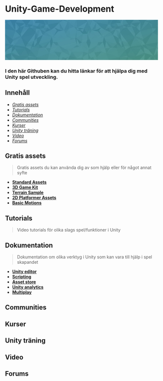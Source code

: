 Unity-Game-Development
======================

![Header](header.jpg)

### I den här Githuben kan du hitta länkar för att hjälpa dig med Unity spel utveckling.

## Innehåll

* *[Gratis assets](#gratis-assets)*
* *[Tutorials](#tutorials)*
* *[Dokumentation](#dokumentation)*
* *[Communities](#communities)*
* *[Kurser](#kurser)*
* *[Unity träning](#unity-träning)*
* *[Video](#video)*
* *[Forums](#forums)*

## Gratis assets

>Gratis assets du kan använda dig av som hjälp eller för något annat syfte
* **[Standard Assets](https://assetstore.unity.com/packages/essentials/asset-packs/standard-assets-for-unity-2018-4-32351)**
* **[3D Game Kit](https://assetstore.unity.com/packages/templates/tutorials/3d-game-kit-115747)**
* **[Terrain Sample](https://assetstore.unity.com/packages/3d/environments/landscapes/terrain-sample-asset-pack-145808)**
* **[2D Platformer Assets](https://assetstore.unity.com/packages/2d/environments/free-platform-game-assets-85838)**
* **[Basic Motions](https://assetstore.unity.com/packages/3d/animations/basic-motions-free-154271)**

## Tutorials
>Video tutorials för olika slags spel/funktioner i Unity

## Dokumentation

>Dokumentation om olika verktyg i Unity som kan vara till hjälp i spel skapandet
 * **[Unity editor](https://docs.unity3d.com/Manual/index.html)**
 * **[Scripting](https://docs.unity3d.com/ScriptReference/index.html)**
 * **[Asset store](https://docs.unity3d.com/Manual/AssetStore.html)**
 * **[Unity analytics](https://docs.unity.com/analytics/UnityAnalytics.html)**
 * **[Multiplay](https://docs.unity.com/multiplay/shared/welcome-to-multiplay.html)**


## Communities

## Kurser

## Unity träning

## Video

## Forums
